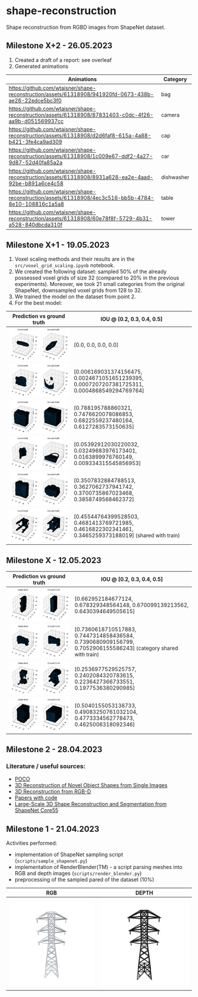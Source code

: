 # shape-reconstruction

Shape reconstruction from RGBD images from ShapeNet dataset.

## Milestone X+2 - 26.05.2023
1. Created a draft of a report: see overleaf
2. Generated animations

| Animations | Category |
|------------|----------|
 |  https://github.com/wtaisner/shape-reconstruction/assets/61318908/941920fd-0673-438b-ae26-22edce5bc3f0    | bag        |
 |  https://github.com/wtaisner/shape-reconstruction/assets/61318908/87831403-c0dc-4f26-aa9b-d051569937cc    | camera     |
 |  https://github.com/wtaisner/shape-reconstruction/assets/61318908/d2d6faf8-615a-4a88-b421-3fe4ca9ad309    | cap        |
 |  https://github.com/wtaisner/shape-reconstruction/assets/61318908/1c009e67-ddf2-4a27-9d87-52d40fa85a2a    | car        |
 |  https://github.com/wtaisner/shape-reconstruction/assets/61318908/8931a628-ea2e-4aad-92be-b891a6ce4c58    | dishwasher |
 |  https://github.com/wtaisner/shape-reconstruction/assets/61318908/4ec3c516-bb5b-4784-8e10-108816c1a5a8    | table      |
 |  https://github.com/wtaisner/shape-reconstruction/assets/61318908/60e78f8f-5729-4b31-a528-840dbcda310f    | tower      |



## Milestone X+1 - 19.05.2023

1. Voxel scaling methods and their results are in the `src/voxel_grid_scaling.ipynb` notebook.
2. We created the following dataset: sampled 50% of the already possessed voxel grids of size 32 (compared to 20% in the previous experiments). Moreover, we took 21
   small categories from the original ShapeNet, downsampled voxel grids from 128 to 32.
3. We trained the model on the dataset from point 2.
4. For the best model:

| Prediction vs ground truth                                                                                             | IOU @ [0.2, 0.3, 0.4, 0.5]                                                                                |
   |------------------------------------------------------------------------------------------------------------------------|-----------------------------------------------------------------------------------------------------------|
   | ![example 1](static/example_predictions_better/prediction_04460130_depth_d9b4d966b63ba5e12a83093ac1bb2d64_1080001.png) | [0.0, 0.0, 0.0, 0.0]                                                                                      |
   | ![example 2](static/example_predictions_better/prediction_02954340_depth_a444fff8c769de616a10eb60523df1e9_3240001.png) | [0.006169031374156475, 0.0024671051651239395, 0.0007207207381725311, 0.0004868549294769764]               |
   | ![example 3](static/example_predictions_better/prediction_03207941_depth_85f3f3bfec4b787814b35a7d7cea7130_0720001.png) | [0.788195788860321, 0.7476620078086853, 0.6822559237480164, 0.6127283573150635]                           |
   | ![example 4](static/example_predictions_better/prediction_02773838_depth_4e4fcfffec161ecaed13f430b2941481_2160001.png) | [0.05392912030220032, 0.03249683976173401, 0.0163899976760149, 0.009334315545856953]                      |
   | ![example 5](static/example_predictions_better/prediction_02942699_depth_3d18881b51009a7a8ff43d2d38ae15e1_0360001.png) | [0.3507832884788513, 0.3627062737941742, 0.3700735867023468, 0.3858749568462372]                          |
| ![example 6](static/example_predictions_better/prediction_04379243_depth_ee00ed62953f4bd280afdc8bd41edec3_2160001.png) | [0.45544764399528503, 0.4681413769721985, 0.4616822302341461, 0.3465259373188019]     (shared with train) |

## Milestone X - 12.05.2023

| Prediction vs ground truth                                                                                      | IOU @ [0.2, 0.3, 0.4, 0.5]                                                                                    |
|-----------------------------------------------------------------------------------------------------------------|---------------------------------------------------------------------------------------------------------------|
| ![example 1](static/example_predictions/prediction_02933112_depth_2f0a56c30e384642c59350d819542ec7_0720001.png) | [0.662952184677124, 0.678329348564148, 0.670099139213562, 0.6430394649505615]                                 |
| ![example 2](static/example_predictions/prediction_02958343_depth_6e0e38fa4613df14af3abff6cd36a38e_2520001.png) | [0.7360618710517883, 0.7447314858436584, 0.7390680909156799, 0.7052906155586243] (category shared with train) |
| ![example 3](static/example_predictions/prediction_03001627_depth_284463280e6a4d003719086e0b4ab8be_2880001.png) | [0.2536977529525757, 0.2402084320783615, 0.2236427366733551, 0.1977536380290985]                              |
| ![example 4](static/example_predictions/prediction_03691459_depth_a58fe03c817fd0311ad88f716ea80910_1440001.png) | [0.5040155053138733, 0.49083250761032104, 0.4773334562778473, 0.4625006318092346]                             |

## Milestone 2 - 28.04.2023

### Literature / useful sources:

- [POCO](https://github.com/valeoai/poco)
- [3D Reconstruction of Novel Object Shapes from Single Images](https://github.com/rehg-lab/3dshapegen)
- [3D Reconstruction from RGB-D](https://openaccess.thecvf.com/content_ICCV_2017_workshops/papers/w13/Yang_3D_Object_Reconstruction_ICCV_2017_paper.pdf)
- [Papers with code](https://paperswithcode.com/task/single-view-3d-reconstruction)
- [Large-Scale 3D Shape Reconstruction and Segmentation from ShapeNet Core55](https://arxiv.org/pdf/1710.06104.pdf)

## Milestone 1 - 21.04.2023

Activities performed:

- implementation of ShapeNet sampling script (`scripts/sample_shapenet.py`)
- implementation of RenderBlender(TM) - a script parsing meshes into RGB and depth images (`scripts/render_blender.py`)
- preprocessing of the sampled pared of the dataset (10%)

| RGB                            | DEPTH                              |
|--------------------------------|------------------------------------|
| ![rgb](static/example_rgb.png) | ![depth](static/example_depth.png) |

